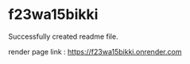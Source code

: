 # f23wa15bikki
Successfully created readme file.

render page link : https://f23wa15bikki.onrender.com